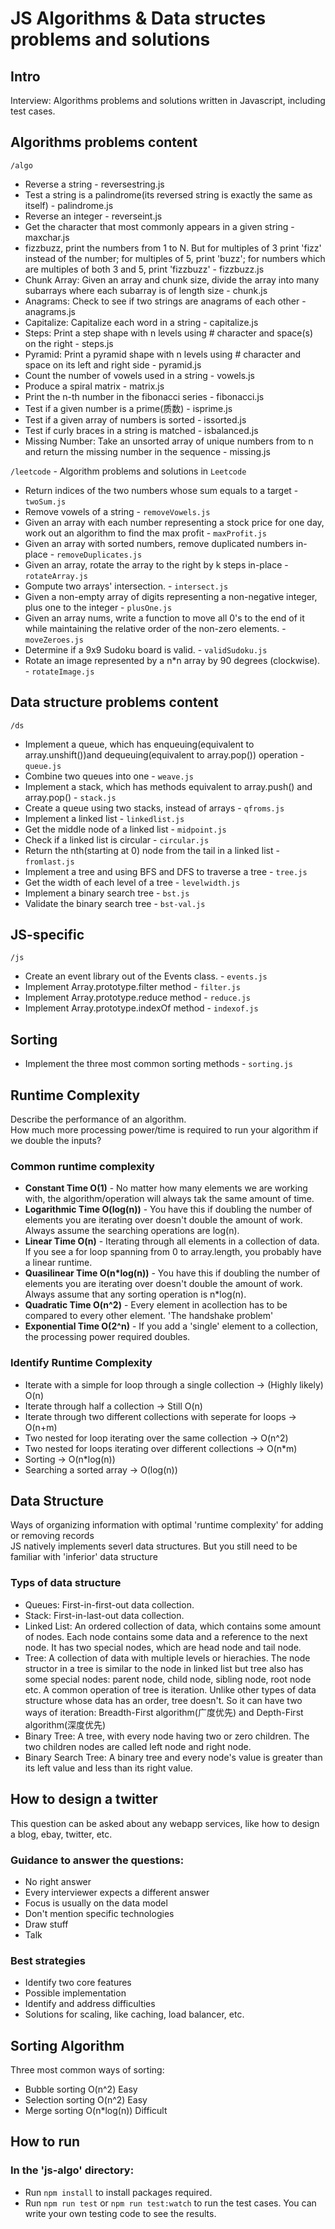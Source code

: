 # JS Algorithms & Data structes problems and solutions

## Intro

Interview: Algorithms problems and solutions written in Javascript, including test cases.

## Algorithms problems content 
`/algo`

- Reverse a string - reversestring.js
- Test a string is a palindrome(its reversed string is exactly the same as itself) - palindrome.js
- Reverse an integer - reverseint.js
- Get the character that most commonly appears in a given string - maxchar.js
- fizzbuzz, print the numbers from 1 to N.
  But for multiples of 3 print 'fizz' instead of the number;
  for multiples of 5, print 'buzz';
  for numbers which are multiples of both 3 and 5, print 'fizzbuzz' - fizzbuzz.js
- Chunk Array: Given an array and chunk size, divide the array into many subarrays where each subarray is of length size - chunk.js
- Anagrams: Check to see if two strings are anagrams of each other - anagrams.js
- Capitalize: Capitalize each word in a string - capitalize.js
- Steps: Print a step shape with n levels using # character and space(s) on the right - steps.js
- Pyramid: Print a pyramid shape with n levels using # character and space on its left and right side - pyramid.js
- Count the number of vowels used in a string - vowels.js
- Produce a spiral matrix - matrix.js
- Print the n-th number in the fibonacci series - fibonacci.js
- Test if a given number is a prime(质数) - isprime.js
- Test if a given array of numbers is sorted - issorted.js
- Test if curly braces in a string is matched - isbalanced.js
- Missing Number: Take an unsorted array of unique numbers from to n and return the missing number in the sequence - missing.js

`/leetcode` - Algorithm problems and solutions in `Leetcode`
* Return indices of the two numbers whose sum equals to a target - `twoSum.js`
* Remove vowels of a string - `removeVowels.js`
* Given an array with each number representing a stock price for one day, work out an algorithm to find the max profit - `maxProfit.js`
* Given an array with sorted numbers, remove duplicated numbers in-place - `removeDuplicates.js`
* Given an array, rotate the array to the right by k steps in-place - `rotateArray.js`
* Gompute two arrays' intersection. - `intersect.js`
* Given a non-empty array of digits representing a non-negative integer, plus one to the integer - `plusOne.js`
* Given an array nums, write a function to move all 0's to the end of it while maintaining the relative order of the non-zero elements. - `moveZeroes.js`
* Determine if a 9x9 Sudoku board is valid. - `validSudoku.js`
* Rotate an image represented by a n*n array by 90 degrees (clockwise). - `rotateImage.js`

## Data structure problems content
`/ds`
- Implement a queue, which has enqueuing(equivalent to array.unshift())and dequeuing(equivalent to array.pop()) operation - `queue.js`
- Combine two queues into one - `weave.js`
- Implement a stack, which has methods equivalent to array.push() and array.pop() - `stack.js`
- Create a queue using two stacks, instead of arrays - `qfroms.js`
- Implement a linked list - `linkedlist.js`
- Get the middle node of a linked list - `midpoint.js`
- Check if a linked list is circular - `circular.js`
- Return the nth(starting at 0) node from the tail in a linked list - `fromlast.js`
- Implement a tree and using BFS and DFS to traverse a tree - `tree.js`
- Get the width of each level of a tree - `levelwidth.js`
- Implement a binary search tree - `bst.js`
- Validate the binary search tree - `bst-val.js`

## JS-specific
`/js`
- Create an event library out of the Events class. - `events.js`
- Implement Array.prototype.filter method - `filter.js`
- Implement Array.prototype.reduce method - `reduce.js`
- Implement Array.prototype.indexOf method - `indexof.js`

## Sorting

- Implement the three most common sorting methods - `sorting.js`

## Runtime Complexity

Describe the performance of an algorithm. <br>
How much more processing power/time is required to run your algorithm if we double the inputs?<br>

### Common runtime complexity

- **Constant Time O(1)** - No matter how many elements we are working with, the algorithm/operation will always tak the same amount of time.
- **Logarithmic Time O(log(n))** - You have this if doubling the number of elements you are iterating over doesn't double the amount of work. Always assume the searching operations are log(n).
- **Linear Time O(n)** - Iterating through all elements in a collection of data. If you see a for loop spanning from 0 to array.length, you probably have a linear runtime.
- **Quasilinear Time O(n\*log(n))** - You have this if doubling the number of elements you are iterating over doesn't double the amount of work. Always assume that any sorting operation is n\*log(n).
- **Quadratic Time O(n^2)** - Every element in acollection has to be compared to every other element. 'The handshake problem'
- **Exponential Time O(2^n)** - If you add a 'single' element to a collection, the processing power required doubles.

### Identify Runtime Complexity

- Iterate with a simple for loop through a single collection -> (Highly likely) O(n)
- Iterate through half a collection -> Still O(n)
- Iterate through two different collections with seperate for loops -> O(n+m)
- Two nested for loop iterating over the same collection -> O(n^2)
- Two nested for loops iterating over different collections -> O(n\*m)
- Sorting -> O(n\*log(n))
- Searching a sorted array -> O(log(n))

## Data Structure

Ways of organizing information with optimal 'runtime complexity' for adding or removing records<br>
JS natively implements severl data structures. But you still need to be familiar with 'inferior' data structure

### Typs of data structure

- Queues: First-in-first-out data collection.
- Stack: First-in-last-out data collection.
- Linked List: An ordered collection of data, which contains some amount of nodes. Each node contains some data and a reference to the next node. It has two special nodes, which are head node and tail node.
- Tree: A collection of data with multiple levels or hierachies. The node structor in a tree is similar to the node in linked list but tree also has some special nodes: parent node, child node, sibling node, root node etc. A common operation of tree is iteration. Unlike other types of data structure whose data has an order, tree doesn't. So it can have two ways of iteration: Breadth-First algorithm(广度优先) and Depth-First algorithm(深度优先)
- Binary Tree: A tree, with every node having two or zero children. The two children nodes are called left node and right node.
- Binary Search Tree: A binary tree and every node's value is greater than its left value and less than its right value.

## How to design a twitter

This question can be asked about any webapp services, like how to design a blog, ebay, twitter, etc.

### Guidance to answer the questions:

- No right answer
- Every interviewer expects a different answer
- Focus is usually on the data model
- Don't mention specific technologies
- Draw stuff
- Talk

### Best strategies

- Identify two core features
- Possible implementation
- Identify and address difficulties
- Solutions for scaling, like caching, load balancer, etc.

## Sorting Algorithm

Three most common ways of sorting:

- Bubble sorting O(n^2) Easy
- Selection sorting O(n^2) Easy
- Merge sorting O(n\*log(n)) Difficult

## How to run

### In the 'js-algo' directory:

- Run `npm install` to install packages required.
- Run `npm run test` or `npm run test:watch` to run the test cases. You can write your own testing code to see the results.
